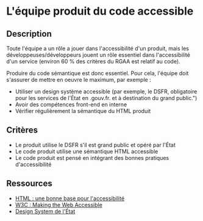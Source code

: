 # L'équipe produit du code accessible

## Description

Toute l'équipe a un rôle a jouer dans l'accessibilité d'un produit,
mais les développeuses/développeurs jouent un rôle essentiel dans
l'accessibilité d'un service (environ 60 % des critères du RGAA est
relatif au code).

Produire du code sémantique est donc essentiel. Pour cela, l'équipe
doit s'assurer de mettre en oeuvre le maximum, par exemple :

- Utiliser un design système accessible (par exemple, le DSFR, obligatoire pour les services de l'État en .gouv.fr. et à destination du grand public.")
- Avoir des compétences front-end en interne
- Vérifier régulièrement la sémantique du HTML produit

## Critères

- Le produit utilise le DSFR s'il est grand public et opéré par l'État
- Le code produit utilise une sémantique HTML accessible
- Le code produit est pensé en intégrant des bonnes pratiques d'accessibilité

## Ressources

- [HTML : une bonne base pour l'accessibilité](https://developer.mozilla.org/fr/docs/Learn_web_development/Core/Accessibility/HTML)
- [W3C : Making the Web Accessible](https://www.w3.org/WAI/)
- [Design System de l'État](https://www.systeme-de-design.gouv.fr/)
